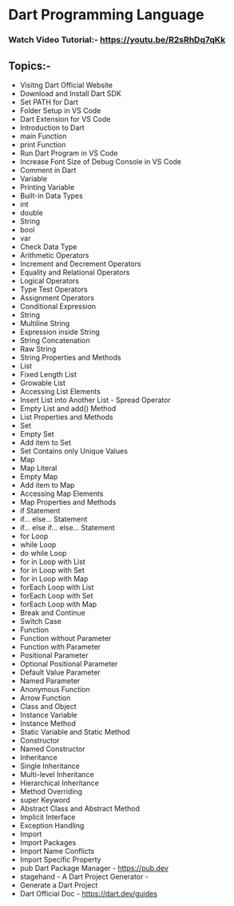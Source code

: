 # Dart Programming Language
### Watch Video Tutorial:- https://youtu.be/R2sRhDq7qKk
## Topics:-
* Visitng Dart Official Website
* Download and Install Dart SDK
* Set PATH for Dart
* Folder Setup in VS Code
* Dart Extension for VS Code
* Introduction to Dart
* main Function
* print Function
* Run Dart Program in VS Code
* Increase Font Size of Debug Console in VS Code
* Comment in Dart
* Variable
* Printing Variable
* Built-in Data Types
* int
* double
* String
* bool
* var
* Check Data Type
* Arithmetic Operators
* Increment and Decrement Operators
* Equality and Relational Operators
* Logical Operators
* Type Test Operators
* Assignment Operators
* Conditional Expression
* String
* Multiline String
* Expression inside String
* String Concatenation
* Raw String
* String Properties and Methods
* List
* Fixed Length List
* Growable List
* Accessing List Elements
* Insert List into Another List - Spread Operator
* Empty List and add() Method
* List Properties and Methods
* Set
* Empty Set
* Add item to Set
* Set Contains only Unique Values
* Map
* Map Literal
* Empty Map
* Add item to Map
* Accessing Map Elements
* Map Properties and Methods
* if Statement
* if... else... Statement
* if... else if... else... Statement
* for Loop
* while Loop
* do while Loop
* for in Loop with List
* for in Loop with Set
* for in Loop with Map
* forEach Loop with List
* forEach Loop with Set
* forEach Loop with Map
* Break and Continue
* Switch Case
* Function
* Function without Parameter
* Function with Parameter
* Positional Parameter
* Optional Positional Parameter
* Default Value Parameter
* Named Parameter
* Anonymous Function
* Arrow Function
* Class and Object
* Instance Variable
* Instance Method
* Static Variable and Static Method
* Constructor
* Named Constructor
* Inheritance
* Single Inheritance
* Multi-level Inheritance
* Hierarchical Inheritance
* Method Overriding
* super Keyword
* Abstract Class and Abstract Method
* Implicit Interface
* Exception Handling
* Import
* Import Packages
* Import Name Conflicts
* Import Specific Property
* pub Dart Package Manager - https://pub.dev
* stagehand - A Dart Project Generator - 
* Generate a Dart Project
* Dart Official Doc - https://dart.dev/guides


















